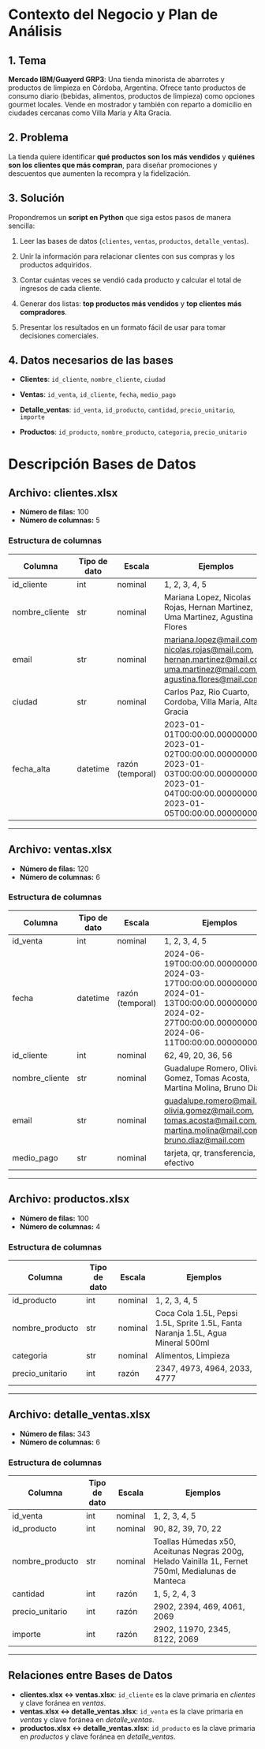 # Contexto del Negocio y Plan de Análisis

## 1. Tema

**Mercado IBM/Guayerd GRP3**: Una tienda minorista de abarrotes y productos de limpieza en Córdoba, Argentina. Ofrece tanto productos de consumo diario (bebidas, alimentos, productos de limpieza) como opciones gourmet locales. Vende en mostrador y también con reparto a domicilio en ciudades cercanas como Villa María y Alta Gracia.

## 2. Problema

La tienda quiere identificar **qué productos son los más vendidos** y **quiénes son los clientes que más compran**, para diseñar promociones y descuentos que aumenten la recompra y la fidelización.

## 3. Solución

Propondremos un **script en Python** que siga estos pasos de manera sencilla:

1. Leer las bases de datos (`clientes`, `ventas`, `productos`, `detalle_ventas`).

2. Unir la información para relacionar clientes con sus compras y los productos adquiridos.

3. Contar cuántas veces se vendió cada producto y calcular el total de ingresos de cada cliente.

4. Generar dos listas: **top productos más vendidos** y **top clientes más compradores**.

5. Presentar los resultados en un formato fácil de usar para tomar decisiones comerciales.

## 4. Datos necesarios de las bases

- **Clientes**: `id_cliente`, `nombre_cliente`, `ciudad`

- **Ventas**: `id_venta`, `id_cliente`, `fecha`, `medio_pago`

- **Detalle_ventas**: `id_venta`, `id_producto`, `cantidad`, `precio_unitario`, `importe`

- **Productos**: `id_producto`, `nombre_producto`, `categoria`, `precio_unitario`

# Descripción Bases de Datos

## Archivo: clientes.xlsx
- **Número de filas:** 100
- **Número de columnas:** 5

### Estructura de columnas
| Columna | Tipo de dato | Escala | Ejemplos |
|---------|---------------|--------|----------|
| id_cliente | int | nominal | 1, 2, 3, 4, 5 |
| nombre_cliente | str | nominal | Mariana Lopez, Nicolas Rojas, Hernan Martinez, Uma Martinez, Agustina Flores |
| email | str | nominal | mariana.lopez@mail.com, nicolas.rojas@mail.com, hernan.martinez@mail.com, uma.martinez@mail.com, agustina.flores@mail.com |
| ciudad | str | nominal | Carlos Paz, Rio Cuarto, Cordoba, Villa Maria, Alta Gracia |
| fecha_alta | datetime | razón (temporal) | 2023-01-01T00:00:00.000000000, 2023-01-02T00:00:00.000000000, 2023-01-03T00:00:00.000000000, 2023-01-04T00:00:00.000000000, 2023-01-05T00:00:00.000000000 |

---

## Archivo: ventas.xlsx
- **Número de filas:** 120
- **Número de columnas:** 6

### Estructura de columnas
| Columna | Tipo de dato | Escala | Ejemplos |
|---------|---------------|--------|----------|
| id_venta | int | nominal | 1, 2, 3, 4, 5 |
| fecha | datetime | razón (temporal) | 2024-06-19T00:00:00.000000000, 2024-03-17T00:00:00.000000000, 2024-01-13T00:00:00.000000000, 2024-02-27T00:00:00.000000000, 2024-06-11T00:00:00.000000000 |
| id_cliente | int | nominal | 62, 49, 20, 36, 56 |
| nombre_cliente | str | nominal | Guadalupe Romero, Olivia Gomez, Tomas Acosta, Martina Molina, Bruno Diaz |
| email | str | nominal | guadalupe.romero@mail.com, olivia.gomez@mail.com, tomas.acosta@mail.com, martina.molina@mail.com, bruno.diaz@mail.com |
| medio_pago | str | nominal | tarjeta, qr, transferencia, efectivo |

---

## Archivo: productos.xlsx
- **Número de filas:** 100
- **Número de columnas:** 4

### Estructura de columnas
| Columna | Tipo de dato | Escala | Ejemplos |
|---------|---------------|--------|----------|
| id_producto | int | nominal | 1, 2, 3, 4, 5 |
| nombre_producto | str | nominal | Coca Cola 1.5L, Pepsi 1.5L, Sprite 1.5L, Fanta Naranja 1.5L, Agua Mineral 500ml |
| categoria | str | nominal | Alimentos, Limpieza |
| precio_unitario | int | razón | 2347, 4973, 4964, 2033, 4777 |

---

## Archivo: detalle_ventas.xlsx
- **Número de filas:** 343
- **Número de columnas:** 6

### Estructura de columnas
| Columna | Tipo de dato | Escala | Ejemplos |
|---------|---------------|--------|----------|
| id_venta | int | nominal | 1, 2, 3, 4, 5 |
| id_producto | int | nominal | 90, 82, 39, 70, 22 |
| nombre_producto | str | nominal | Toallas Húmedas x50, Aceitunas Negras 200g, Helado Vainilla 1L, Fernet 750ml, Medialunas de Manteca |
| cantidad | int | razón | 1, 5, 2, 4, 3 |
| precio_unitario | int | razón | 2902, 2394, 469, 4061, 2069 |
| importe | int | razón | 2902, 11970, 2345, 8122, 2069 |

---

## Relaciones entre Bases de Datos
- **clientes.xlsx ↔ ventas.xlsx**: `id_cliente` es la clave primaria en *clientes* y clave foránea en *ventas*.
- **ventas.xlsx ↔ detalle_ventas.xlsx**: `id_venta` es la clave primaria en *ventas* y clave foránea en *detalle_ventas*.
- **productos.xlsx ↔ detalle_ventas.xlsx**: `id_producto` es la clave primaria en *productos* y clave foránea en *detalle_ventas*.
